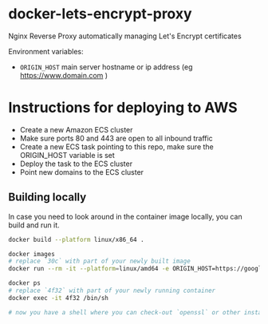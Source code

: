# docker-lets-encrypt-proxy

Nginx Reverse Proxy automatically managing Let's Encrypt certificates

Environment variables:

* `ORIGIN_HOST` main server hostname or ip address (eg https://www.domain.com ) 

# Instructions for deploying to AWS

* Create a new Amazon ECS cluster
* Make sure ports 80 and 443 are open to all inbound traffic
* Create a new ECS task pointing to this repo, make sure the ORIGIN_HOST variable is set
* Deploy the task to the ECS cluster
* Point new domains to the ECS cluster

## Building locally

In case you need to look around in the container image locally, you can build and run it.

```bash
docker build --platform linux/x86_64 .

docker images
# replace `30c` with part of your newly built image
docker run --rm -it --platform=linux/amd64 -e ORIGIN_HOST=https://google.com 30c

docker ps
# replace `4f32` with part of your newly running container
docker exec -it 4f32 /bin/sh

# now you have a shell where you can check-out `openssl` or other installed binaries
```
